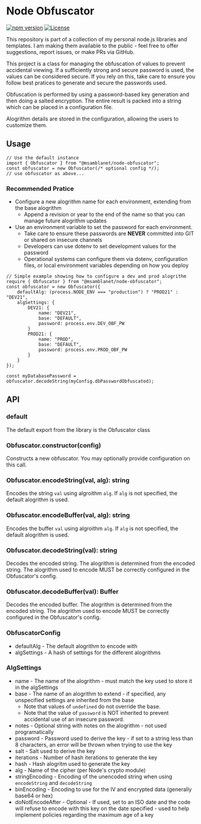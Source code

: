 # Node Obfuscator
[![npm version](https://badge.fury.io/js/@msamblanet%2Fnode-obfuscator.svg)](https://badge.fury.io/js/@msamblanet%2Fnode-obfuscator)
[![License](https://img.shields.io/badge/License-Apache%202.0-blue.svg)](https://opensource.org/licenses/Apache-2.0)

This repository is part of a collection of my personal node.js libraries and templates.  I am making them available to the public - feel free to offer suggestions, report issues, or make PRs via GitHub.

This project is a class for managing the obfuscation of values to prevent accidental viewing.  If a sufficiently strong and secure password is used, the values can be considered secure.  If you rely on this, take care to ensure you follow best pratices to generate and secure the passwords used.

Obfuscation is performed by using a password-based key generation and then doing a salted encryption.  The entire result is packed into a string which can be placed in a configuration file.

Alogrithm details are stored in the configuration, allowing the users to customize them.

## Usage

```
// Use the default instance
import { Obfuscator } from "@msamblanet/node-obfuscator";
const obfuscator = new Obfuscator(/* optional config */);
// use obfuscator as above...
```

### Recommended Pratice

- Configure a new alogrithm name for each environment, extending from the base alogrithm
    - Append a revision or year to the end of the name so that you can manage future alogrithm updates
- Use an environment variable to set the password for each environment.
    - Take care to ensure these passwords are **NEVER** committed into GIT or shared on insecure channels
    - Developers can use dotenv to set development values for the password
    - Operational systems can configure them via dotenv, configuration files, or local environment variables depending on how you deploy

```
// Simple example showing how to configure a dev and prod alogrithm
require { Obfuscator } from "@msamblanet/node-obfuscator";
const obfuscator = new Obfuscator({
    defaultAlg: (process.NODE_ENV === "production") ? "PROD21" : "DEV21",
    algSettings: {
        DEV21: {
            name: "DEV21",
            base: "DEFAULT",
            password: process.env.DEV_OBF_PW
        }
        PROD21: {
            name: "PROD",
            base: "DEFAULT",
            password: process.env.PROD_OBF_PW
        }
    }
});

const myDatabasePassword = obfuscator.decodeString(myConfig.dbPasswordObfuscated);
```

## API

### default

The default export from the library is the Obfuscator class

### Obfuscator.constructor(config)

Constructs a new obfuscator.  You may optionally provide configuration on this call.

### Obfuscator.encodeString(val, alg): string

Encodes the string ```val``` using algroithm ```alg```.  If ```alg``` is not specified, the default alogrithm is used.

### Obfuscator.encodeBuffer(val, alg): string

Encodes the buffer ```val``` using algroithm ```alg```.  If ```alg``` is not specified, the default alogrithm is used.

### Obfuscator.decodeString(val): string

Decodes the encoded string.  The alogrithm is determined from the encoded string.  The alogrithm used to encode MUST be correctly configured in the Obfuscator's config.

### Obfuscator.decodeBuffer(val): Buffer

Decodes the encoded buffer.  The alogrithm is determined from the encoded string.  The alogrithm used to encode MUST be correctly configured in the Obfuscator's config.

### ObfuscatorConfig

- defaultAlg - The default alogrithm to encode with
- algSettings - A hash of settings for the different alogrithms

### AlgSettings

- name - The name of the alogrithm - must match the key used to store it in the algSettings
- base - The name of an alogrithm to extend - if specified, any unspecified settings are inherited from the base
    - Note that values of ```undefined``` do not override the base.
    - Note that the value of ```password``` is NOT inherited to prevent accidental use of an insecure password.
- notes - Optional string with notes on the alogrithm - not used programatically
- password - Password used to derive the key - if set to a string less than 8 characters, an error will be thrown when trying to use the key
- salt - Salt used to derive the key
- iterations - Number of hash iterations to generate the key
- hash - Hash alogritm used to generate the key
- alg - Name of the cipher (per Node's crypto module)
- stringEncoding - Encoding of the unencoded string when using ```encodeString``` and ```decodeString```
- binEncoding - Encoding to use for the IV and encrypted data (generally base64 or hex)
- doNotEncodeAfter - Optional - If used, set to an ISO date and the code will refuse to encode with this key on the date specified - used to help implement policies regarding the maximum age of a key
